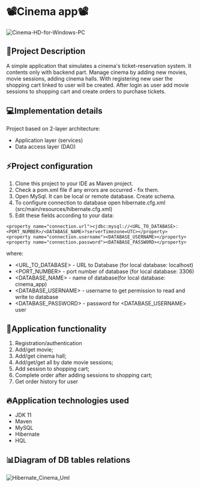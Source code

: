 # **📽️Cinema app📽️**


![Cinema-HD-for-Windows-PC](https://user-images.githubusercontent.com/96648890/190856735-14ba2155-ce2a-4efa-8629-28988d83aea5.jpg)

<!-- ABOUT THE PROJECT -->
## **📢Project Description**

A simple application that simulates a cinema's ticket-reservation system. It contents only with backend part.
Manage cinema by adding new movies, movie sessions, adding cinema halls. With registering new user the shopping cart linked to user will be created. After login as user add movie sessions to shopping cart and create orders to purchase tickets.



## 💻Implementation details

Project based on 2-layer architecture:

- Application layer (services)
- Data access layer (DAO)

## ⚡Project configuration

1. Clone this project to your IDE as Maven project.
2. Check a pom.xml file if any errors are occurred - fix them.
3. Open MySql. It can be local or remote database. Create schema.
4. To configure connection to database open hibernate.cfg.xml
(src/main/resources/hibernate.cfg.xml)
5. Edit these fields according to your data: 

````
<property name="connection.url"><jdbc:mysql://<URL_TO_DATABASE>:<PORT_NUMBER>/<DATABASE_NAME>?serverTimezone=UTC></property>
<property name="connection.username"><DATABASE_USERNAME></property>
<property name="connection.password"><DATABASE_PASSWORD></property>
````  
   
  where:
- <URL_TO_DATABASE> - URL to Database (for local database: localhost)
- <PORT_NUMBER> - port number of database (for local database: 3306)
- <DATABASE_NAME> - name of database(for local database: cinema_app)
- <DATABASE_USERNAME> - username to get permission to read and write to database
- <DATABASE_PASSWORD> - password for <DATABASE_USERNAME> user

## 🧧Application functionality

1. Registration/authentication
2. Add/get movie;
3. Add/get cinema hall;
4. Add/get/get all by date movie sessions;
5. Add session to shopping cart;
6. Complete order after adding sessions to shopping cart;
7. Get order history for user

## 🔥Application technologies used

- JDK 11
- Maven
- MySQL
- Hibernate
- HQL

## 📊Diagram of DB tables relations

![Hibernate_Cinema_Uml](https://user-images.githubusercontent.com/96648890/190859151-a9cdc3b6-e28a-4b56-93ba-65b1c2017515.png)
